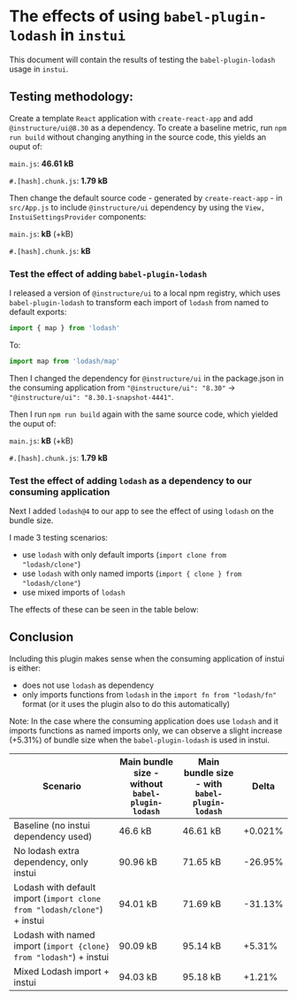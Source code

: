 # The effects of using `babel-plugin-lodash` in `instui`
This document will contain the results of testing the `babel-plugin-lodash` usage in `instui`.

## Testing methodology:
Create a template `React` application with `create-react-app` and add `@instructure/ui@8.30` as a dependency.
To create a baseline metric, run `npm run build` without changing anything in the source code, this yields an ouput of:

`main.js`: __46.61 kB__

`#.[hash].chunk.js`: __1.79 kB__

Then change the default source code - generated by `create-react-app` - in `src/App.js` to include `@instructure/ui` dependency by using the `View, InstuiSettingsProvider` components:

`main.js`: __kB__ (+kB)

`#.[hash].chunk.js`: __kB__


### Test the effect of adding `babel-plugin-lodash`
I released a version of `@instructure/ui` to a local npm registry, which uses `babel-plugin-lodash` to transform each import of `lodash` from named to default exports:
```js
import { map } from 'lodash'
```

To:
```js
import map from 'lodash/map'
```

Then I changed the dependency for `@instructure/ui` in the package.json in the consuming application from `"@instructure/ui": "8.30"` -> `"@instructure/ui": "8.30.1-snapshot-4441"`.

Then I run `npm run build` again with the same source code, which yielded the ouput of:

`main.js`: __kB__ (+kB)

`#.[hash].chunk.js`: __1.79 kB__


### Test the effect of adding `lodash` as a dependency to our consuming application
Next I added `lodash@4` to our app to see the effect of using `lodash` on the bundle size.

I made 3 testing scenarios:
- use `lodash` with only default imports (`import clone from "lodash/clone"`)
- use `lodash` with only named imports (`import { clone } from "lodash/clone"`)
- use mixed imports of `lodash`

The effects of these can be seen in the table below:

## Conclusion
Including this plugin makes sense when the consuming application of instui is either:
- does not use `lodash` as dependency
- only imports functions from `lodash` in the `import fn from "lodash/fn"` format (or it uses the plugin also to do this automatically)


Note:
    In the case where the consuming application does use `lodash` and it imports functions as named imports only, we can observe a slight increase (+5.31%) of bundle size when the `babel-plugin-lodash` is used in instui.

| Scenario | Main bundle size - without `babel-plugin-lodash` | Main bundle size - with `babel-plugin-lodash` | Delta |
| ------------- | ------------- | ------------- |------------- |
| Baseline (no instui dependency used) | 46.6 kB | 46.61 kB | +0.021% |
| No lodash extra dependency, only instui |  90.96 kB | 71.65 kB | -26.95% |
| Lodash with default import (`import clone from "lodash/clone"`) + instui |  94.01 kB | 71.69 kB | -31.13% |
| Lodash with named import (`import {clone} from "lodash"`) + instui |  90.09 kB | 95.14 kB | +5.31% |
| Mixed Lodash import + instui |  94.03 kB | 95.18 kB | +1.21% |
